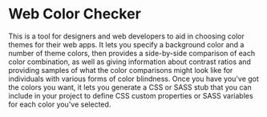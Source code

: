 # Web Color Checker

This is a tool for designers and web developers to aid in choosing color
themes for their web apps.  It lets you specify a background color and a
number of theme colors, then provides a side-by-side comparison of each
color combination, as well as giving information about contrast ratios
and providing samples of what the color comparisons might look like for
individuals with various forms of color blindness.  Once you have you've
got the colors you want, it lets you generate a CSS or SASS stub that
you can include in your project to define CSS custom properties or SASS
variables for each color you've selected.
